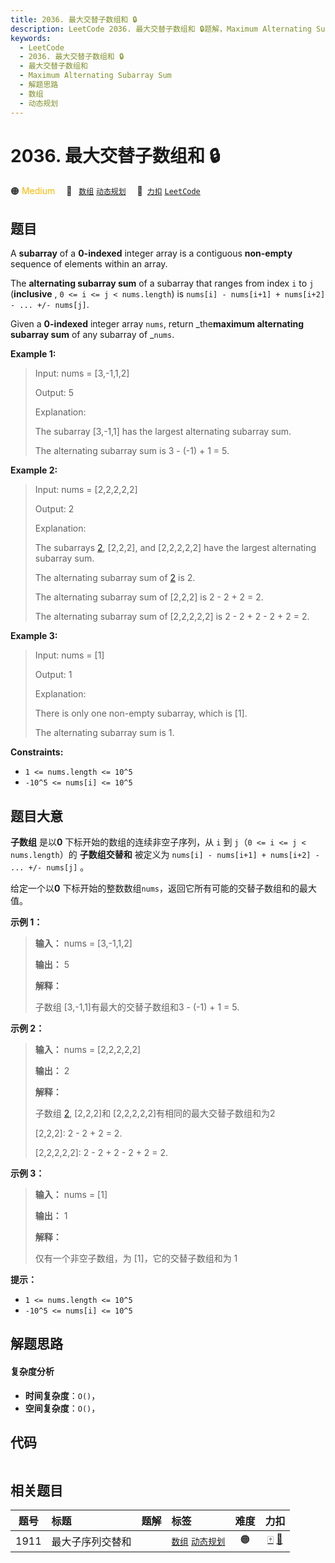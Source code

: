 ```yaml
---
title: 2036. 最大交替子数组和 🔒
description: LeetCode 2036. 最大交替子数组和 🔒题解，Maximum Alternating Subarray Sum，包含解题思路、复杂度分析以及完整的 JavaScript 代码实现。
keywords:
  - LeetCode
  - 2036. 最大交替子数组和 🔒
  - 最大交替子数组和
  - Maximum Alternating Subarray Sum
  - 解题思路
  - 数组
  - 动态规划
---
```


# 2036. 最大交替子数组和 🔒

🟠 <font color=#ffb800>Medium</font>&emsp; 🔖&ensp; [`数组`](/tag/array.md) [`动态规划`](/tag/dynamic-programming.md)&emsp; 🔗&ensp;[`力扣`](https://leetcode.cn/problems/maximum-alternating-subarray-sum) [`LeetCode`](https://leetcode.com/problems/maximum-alternating-subarray-sum)

## 题目

A **subarray** of a **0-indexed** integer array is a contiguous **non-empty**
sequence of elements within an array.

The **alternating subarray sum** of a subarray that ranges from index `i` to
`j` (**inclusive** , `0 <= i <= j < nums.length`) is `nums[i] - nums[i+1] +
nums[i+2] - ... +/- nums[j]`.

Given a **0-indexed** integer array `nums`, return _the**maximum alternating
subarray sum** of any subarray of _`nums`.



**Example 1:**

> Input: nums = [3,-1,1,2]
> 
> Output: 5
> 
> Explanation:
> 
> The subarray [3,-1,1] has the largest alternating subarray sum.
> 
> The alternating subarray sum is 3 - (-1) + 1 = 5.

**Example 2:**

> Input: nums = [2,2,2,2,2]
> 
> Output: 2
> 
> Explanation:
> 
> The subarrays [2], [2,2,2], and [2,2,2,2,2] have the largest alternating subarray sum.
> 
> The alternating subarray sum of [2] is 2.
> 
> The alternating subarray sum of [2,2,2] is 2 - 2 + 2 = 2.
> 
> The alternating subarray sum of [2,2,2,2,2] is 2 - 2 + 2 - 2 + 2 = 2.

**Example 3:**

> Input: nums = [1]
> 
> Output: 1
> 
> Explanation:
> 
> There is only one non-empty subarray, which is [1].
> 
> The alternating subarray sum is 1.

**Constraints:**

  * `1 <= nums.length <= 10^5`
  * `-10^5 <= nums[i] <= 10^5`


## 题目大意

**子数组** 是以**0** 下标开始的数组的连续非空子序列，从 `i` 到 `j`（`0 <= i <= j < nums.length`）的
**子数组交替和** 被定义为 `nums[i] - nums[i+1] + nums[i+2] - ... +/- nums[j]` 。

给定一个以**0** 下标开始的整数数组`nums`，返回它所有可能的交替子数组和的最大值。



**示例 1：**

> 
> 
> 
> 
> 
> **输入：** nums = [3,-1,1,2]
> 
> **输出：** 5
> 
> **解释：**
> 
> 子数组 [3,-1,1]有最大的交替子数组和3 - (-1) + 1 = 5.
> 
> 

**示例 2：**

> 
> 
> 
> 
> 
> **输入：** nums = [2,2,2,2,2]
> 
> **输出：** 2
> 
> **解释：**
> 
> 子数组 [2], [2,2,2]和 [2,2,2,2,2]有相同的最大交替子数组和为2
> 
> [2]: 2.
> 
> [2,2,2]: 2 - 2 + 2 = 2.
> 
> [2,2,2,2,2]: 2 - 2 + 2 - 2 + 2 = 2.
> 
> 

**示例 3：**

> 
> 
> 
> 
> 
> **输入：** nums = [1]
> 
> **输出：** 1
> 
> **解释：**
> 
> 仅有一个非空子数组，为 [1]，它的交替子数组和为 1
> 
> 



**提示：**

  * `1 <= nums.length <= 10^5`
  * `-10^5 <= nums[i] <= 10^5`


## 解题思路

#### 复杂度分析

- **时间复杂度**：`O()`，
- **空间复杂度**：`O()`，

## 代码

```javascript

```

## 相关题目

<!-- prettier-ignore -->
| 题号 | 标题 | 题解 | 标签 | 难度 | 力扣 |
| :------: | :------ | :------: | :------ | :------: | :------: |
| 1911 | 最大子序列交替和 |  |  [`数组`](/tag/array.md) [`动态规划`](/tag/dynamic-programming.md) | 🟠 | [🀄️](https://leetcode.cn/problems/maximum-alternating-subsequence-sum) [🔗](https://leetcode.com/problems/maximum-alternating-subsequence-sum) |